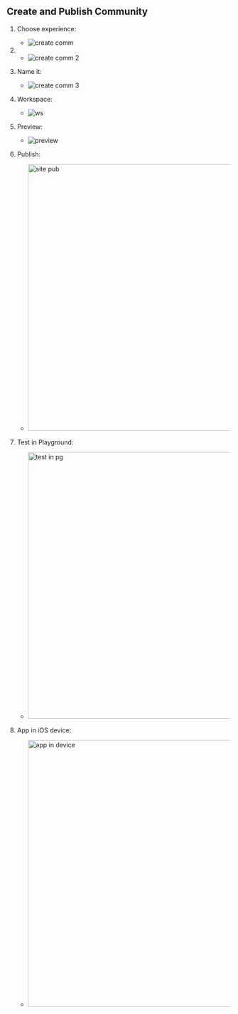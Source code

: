 ## Create and Publish Community

1. Choose experience:
    - ![create comm](img/create-comm.png)
2.  - ![create comm 2](img/create-comm-2.png)
3. Name it: 
    - ![create comm 3](img/create-comm-3.png)
4. Workspace: 
    - ![ws](img/comm-wspace.png)
5. Preview: 
    - ![preview](img/preview-comm.png) 

6. Publish: 
    - <img src="img/site-pub.png" alt="site pub" height="600">
7. Test in Playground: 
    - <img src="img/pub-in-pg.png" alt="test in pg" height="600">
8. App in iOS device:
     - <img src="img/pub-app.png" alt="app in device" height="600">


